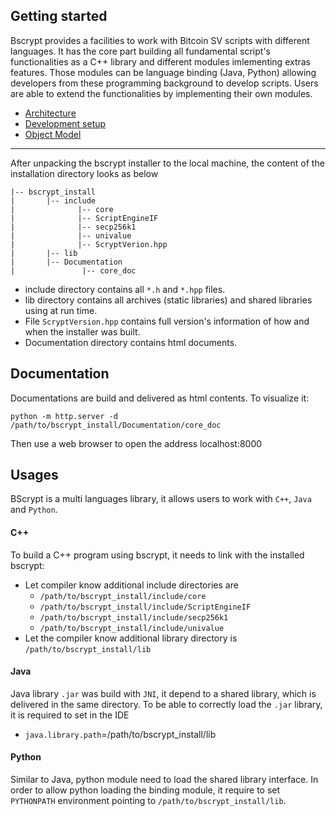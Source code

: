 ## Getting started

Bscrypt provides a facilities to work with Bitcoin SV scripts with different languages. It has the core part building all fundamental script's functionalities as a C++ library and different modules imlementing extras features. Those modules can be language binding (Java, Python) allowing developers from these programming background to develop scripts. Users are able to extend the functionalities by implementing their own modules.

- [Architecture](Architecture.md)
- [Development setup](DeveloperSetup.md)
- [Object Model](ObjectModel.md)

---

After unpacking the bscrypt installer to the local machine, the content of the installation directory looks as below

```
|-- bscrypt_install
|       |-- include
|              |-- core
|              |-- ScriptEngineIF
|              |-- secp256k1
|              |-- univalue
|              |-- ScryptVerion.hpp
|       |-- lib
|       |-- Documentation
|               |-- core_doc
```

- include directory contains all `*.h` and `*.hpp` files.
- lib directory contains all archives (static libraries) and shared libraries using at run time.
- File `ScryptVersion.hpp` contains full version's information of how and when the installer was built.
- Documentation directory contains html documents.

## Documentation
Documentations are build and delivered as html contents. To visualize it:
```
python -m http.server -d /path/to/bscrypt_install/Documentation/core_doc
```
Then use a web browser to open the address localhost:8000

## Usages
BScrypt is a multi languages library, it allows users to work with `C++`, `Java` and `Python`.

#### C++
To build a C++ program using bscrypt, it needs to link with the installed bscrypt:
- Let compiler know additional include directories are
    - `/path/to/bscrypt_install/include/core`
    - `/path/to/bscrypt_install/include/ScriptEngineIF`
    - `/path/to/bscrypt_install/include/secp256k1`
    - `/path/to/bscrypt_install/include/univalue`
- Let the compiler know additional library directory is `/path/to/bscrypt_install/lib`

#### Java
Java library `.jar` was build with `JNI`, it depend to a shared library, which is delivered in the same directory. To be able to correctly load the `.jar` library, it is required to set in the IDE

- `java.library.path`=/path/to/bscrypt_install/lib

#### Python
Similar to Java, python module need to load the shared library interface. In order to allow python loading the binding module, it require to set `PYTHONPATH` environment pointing to `/path/to/bscrypt_install/lib`.
